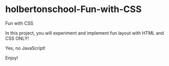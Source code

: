 # holbertonschool-Fun-with-CSS

Fun with CSS

In this project, you will experiment and implement fun layout with HTML and CSS ONLY!

Yes, no JavaScript!

Enjoy!
